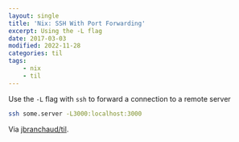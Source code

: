 ```yaml
---
layout: single
title: 'Nix: SSH With Port Forwarding'
excerpt: Using the -L flag
date: 2017-03-03
modified: 2022-11-28
categories: til
tags:
    - nix
    - til
---
```


Use the `-L` flag with `ssh` to forward a connection to a remote server

```bash
ssh some.server -L3000:localhost:3000
```

Via [jbranchaud/til](https://github.com/jbranchaud/til).
